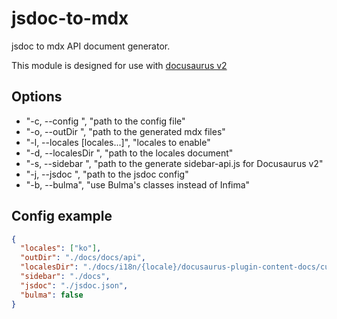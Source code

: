 # jsdoc-to-mdx

jsdoc to mdx API document generator.

This module is designed for use with [docusaurus v2](https://docusaurus.io/)

## Options
- "-c, --config <path>", "path to the config file"
- "-o, --outDir <path>", "path to the generated mdx files"
- "-l, --locales [locales...]", "locales to enable"
- "-d, --localesDir <path>", "path to the locales document"
- "-s, --sidebar <path>", "path to the generate sidebar-api.js for Docusaurus v2"
- "-j, --jsdoc <path>", "path to the jsdoc config"
- "-b, --bulma", "use Bulma's classes instead of Infima"

## Config example
```json
{
  "locales": ["ko"],
  "outDir": "./docs/docs/api",
  "localesDir": "./docs/i18n/{locale}/docusaurus-plugin-content-docs/current/api",
  "sidebar": "./docs",
  "jsdoc": "./jsdoc.json",
  "bulma": false
}
```
